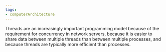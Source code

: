 ```yaml
---
tags:
- computerArchitecture 
---
```

Threads are an increasingly important programming model because of the requirement for concurrency in network servers, because it is easier to share data between multiple threads than between multiple processes, and because threads are typically more efficient than processes.

